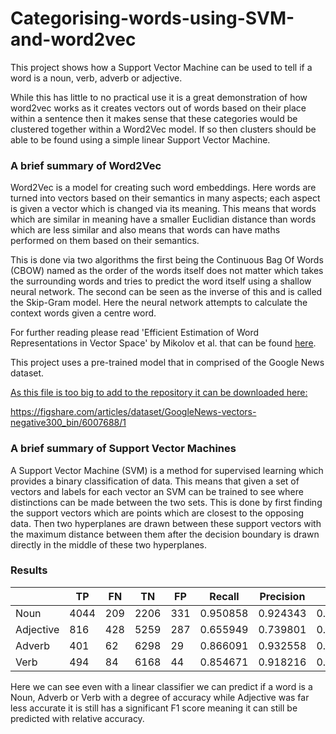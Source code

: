 # Categorising-words-using-SVM-and-word2vec

This project shows how a Support Vector Machine can be used to tell if a word is a noun, verb, adverb or adjective.

While this has little to no practical use it is a great demonstration of how word2vec works as it creates vectors out of words based on their place within a sentence then it makes sense that these categories would be clustered together within a Word2Vec model. If so then clusters should be able to be found using a simple linear Support Vector Machine.

### A brief summary of Word2Vec

Word2Vec is a model for creating such word embeddings. Here words are turned into vectors based on their semantics in many aspects; each aspect is given a vector which is changed via its meaning. This means that words which are similar in meaning have a smaller Euclidian distance than words which are less similar and also means that words can have maths performed on them based on their semantics.

This is done via two algorithms the first being the Continuous Bag Of Words (CBOW) named as the order of the words itself does not matter which takes the surrounding words and tries to predict the word itself using a shallow neural network. The second can be seen as the inverse of this and is called the Skip-Gram model. Here the neural network attempts to calculate the context words given a centre word. 

For further reading please read 'Efficient Estimation of Word Representations in Vector Space' by Mikolov et al. that can be found [here](https://arxiv.org/pdf/1301.3781.pdf%C3%AC%E2%80%94%20%C3%AC%E2%80%9E%C5%93).

This project uses a pre-trained model that in comprised of the Google News dataset. 

<u>As this file is too big to add to the repository it can be downloaded here:</u>

https://figshare.com/articles/dataset/GoogleNews-vectors-negative300_bin/6007688/1

### A brief summary of Support Vector Machines 

A Support Vector Machine (SVM) is a method for supervised learning which provides a binary classification of data. This means that given a set of vectors and labels for each vector an SVM can be trained to see where distinctions can be made between the two sets. This is done by first finding the support vectors which are points which are closest to the opposing data. Then two hyperplanes are drawn between these support vectors with the maximum distance between them after the decision boundary is drawn directly in the middle of these two hyperplanes.

### Results

|           | TP   | FN   | TN   | FP   | Recall   | Precision | F1 Score    |
| --------- | ---- | ---- | ---- | ---- | -------- | --------- | ----------- |
| Noun      | 4044 | 209  | 2206 | 331  | 0.950858 | 0.924343  | 0.937413074 |
| Adjective | 816  | 428  | 5259 | 287  | 0.655949 | 0.739801  | 0.695355773 |
| Adverb    | 401  | 62   | 6298 | 29   | 0.866091 | 0.932558  | 0.898096305 |
| Verb      | 494  | 84   | 6168 | 44   | 0.854671 | 0.918216  | 0.885304659 |

Here we can see even with a linear classifier we can predict if a word is a Noun, Adverb or Verb with a degree of accuracy while Adjective was far less accurate it is still has a significant F1 score meaning it can still be predicted with relative accuracy.
